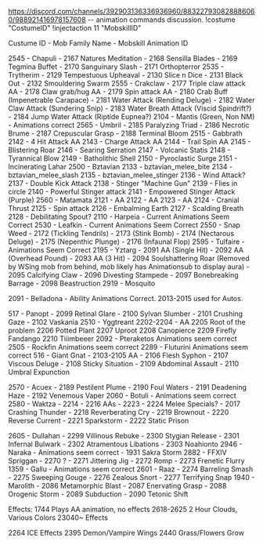 https://discord.com/channels/392903136336936960/883227930828886060/988921416978157608  -- animation commands discussion.
!costume "CostumeID"
!injectaction 11 "MobskillID"

Custume ID - Mob Family Name
    - Mobskill Animation ID


2545 - Chapuli
    - 2167 Natures Meditation
    - 2168 Sensilla Blades
    - 2169 Tegmina Buffet
    - 2170 Sanguinary Slash
    - 2171 Orthopterror
2535 - Trytherim
    - 2129 Tempestuous Upheaval
    - 2130 Slice n Dice
    - 2131 Black Out
    - 2132 Smouldering Swarm
2555 - Crakclaw
    - 2177 Triple claw attack AA
    - 2178 Claw grab/hug AA
    - 2179 Spin attack AA
    - 2180 Crab Buff (Impenetrable Carapace)
    - 2181 Water Attack (Rending Deluge)
    - 2182 Water Claw Attack (Sundering Snip)
    - 2183 Water Breath Attack (Viscid Spindrift?)
    - 2184 Jump Water Attack (Riptide Eupnea?)
2104 - Mantis (Green, Non NM)
    - Animations correct
2565 - Umbril
    - 2185 Paralyzing Triad
    - 2186 Necrotic Brume
    - 2187 Crepuscular Grasp
    - 2188 Terminal Bloom
2515 - Gabbrath
    2142 - 4 Hit Attack AA
    2143 - Charge Attack AA
    2144 - Trail Spin AA
    2145 - Blistering Roar
    2146 - Searing Serration
    2147 - Volcanic Statis
    2148 - Tyrannical Blow
    2149 - Batholithic Shell
    2150 - Pyroclastic Surge
    2151 - Incinerating Lahar
2500 - Bztavian
    2133 - bztavian_melee_bite
    2134 - bztavian_melee_slash
    2135 - bztavian_melee_stinger
    2136 - Wind Attack?
    2137 - Double Kick Attack
    2138 - Stinger "Machine Gun"
    2139 - Flies in circle
    2140 - Powerful Stinger attack
    2141 - Empowered Stinger Attack (Purple)
2560 - Matamata
    2121 - AA
    2122 - AA
    2123 - AA
    2124 - Cranial Thrust
    2125 - Spin attack
    2126 - Embalming Earth
    2127 - Scalding Breath
    2128 - Debilitating Spout?
2110 - Harpeia
    - Current Animations Seem Correct
2530 - Leafkin
    - Current Animations Seem Correct
2550 - Snap Weed
    - 2172 (Tickling Tendrils)
    - 2173 (Stink Bomb)
    - 2174 (Nectarous Deluge)
    - 2175 (Nepenthic Plunge)
    - 2176 (Infaunal Flop)
2595 - Tulfaire
    - Animations Seem Correct
2195 - Yztarg
    - 2091 AA (Single Hit)
    - 2092 AA (Overhead Pound)
    - 2093 AA (3 Hit)
    - 2094 Soulshattering Roar (Removed by WSing mob from behind, mob likely has Animationsub to display aura)
    - 2095 Calcifying Claw
    - 2096 Divesting Stampede
    - 2097 Bonebreaking Barrage
    - 2098 Beastruction
2919 - Mosquito

2091 - Belladona
    - Ability Animations Correct. 2013-2015 used for Autos.

517 - Panopt
    - 2099 Retinal Glare
    - 2100 Sylvan Slumber
    - 2101 Crushing Gaze
    - 2102 Vaskania
2510 - Yggtreant
    2202-2204 - AA
    2205 Root of the problem
    2206 Potted Plant
    2207 Uproot
    2208 Canopierce
    2209 Firefly Fandango
    2210 Tiiimbeeer
2092 - Pteraketos
    Animations seem correct
2505 - Rockfin
    Animations seem correct
2289 - Fluturini
    Animations seem correct
516 - Giant Gnat
    - 2103-2105 AA
    - 2106 Flesh Syphon
    - 2107 Viscous Deluge
    - 2108 Sticky Situation
    - 2109 Abdominal Assault
    - 2110 Umbral Expunction

2570 - Acuex
    - 2189 Pestilent Plume
    - 2190 Foul Waters
    - 2191 Deadening Haze
    - 2192 Venemous Vaper
2060 - Botuli
    - Animations seem correct
2580 - Waktza
    - 2214 - 2216 AAs
    - 2223 - 2224 Melee Specials?
    - 2017 Crashing Thunder
    - 2218 Reverberating Cry
    - 2219 Brownout
    - 2220 Reverse Current
    - 2221 Sparkstorm
    - 2222 Static Prison

2605 - Dullahan
    - 2299 Villinous Rebuke
    - 2300 Stygian Release
    - 2301 Infernal Bulwark
    - 2302 Atramentous Libations
    - 2303 Noahionto
2946 - Naraka
    - Animations seem correct
    - 1931 Sakra Storm
2882 - FFXIV Spriggan
    - 2270 ?
    - 2271 Jittering Jig
    - 2272 Romp
    - 2273 Frenetic Flurry
1359 - Gallu
    - Animations seem correct
2601 - Raaz
    - 2274 Barreling Smash
    - 2275 Sweeping Gouge
    - 2276 Zealous Snort
    - 2277 Terrifying Snap
1940 - Marolith
    - 2086 Metamorphic Blast
    - 2087 Enervating Grasp
    - 2088 Orogenic Storm
    - 2089 Subduction
    - 2090 Tetonic Shift





Effects:
1744 Plays AA animation, no effects
2618-2625 2 Hour Clouds, Various Colors
23040~ Effects

2264 ICE Effects
2395 Demon/Vampire Wings
2440 Grass/Flowers Grow